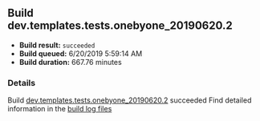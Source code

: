 ## Build dev.templates.tests.onebyone_20190620.2
- **Build result:** `succeeded`
- **Build queued:** 6/20/2019 5:59:14 AM
- **Build duration:** 667.76 minutes
### Details
Build [dev.templates.tests.onebyone_20190620.2](https://winappstudio.visualstudio.com/web/build.aspx?pcguid=a4ef43be-68ce-4195-a619-079b4d9834c2&builduri=vstfs%3a%2f%2f%2fBuild%2fBuild%2f28769) succeeded
Find detailed information in the [build log files](https://uwpctdiags.blob.core.windows.net/buildlogs/dev.templates.tests.onebyone_20190620.2_logs.zip)
